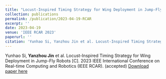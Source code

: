 ```yaml
---
title: "Locust-Inspired Timing Strategy for Wing Deployment in Jump-Fly Robots"
collection: publications
permalink: /publication/2023-04-19-RCAR
excerpt: ''
date: 2023-04-19
venue: 'IEEE RCAR 2023'
paperurl: ''
citation: 'Yunhao Si, Yanzhou Jin et al. Locust-Inspired Timing Strategy for Wing Deployment in Jump-Fly Robots [C]. 2023 IEEE International Conference on Real-time Computing and Robotics (IEEE RCAR). (accepted)'
---
```

Yunhao Si, **Yanzhou Jin** et al. Locust-Inspired Timing Strategy for Wing Deployment in Jump-Fly Robots [C]. 2023 IEEE International Conference on Real-time Computing and Robotics (IEEE RCAR). (accepted)
[Download paper here]()
